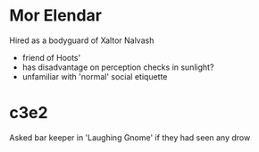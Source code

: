 # Mor Elendar

Hired as a bodyguard of Xaltor Nalvash
- friend of Hoots'
- has disadvantage on perception checks in sunlight?
- unfamiliar with 'normal' social etiquette


# c3e2

Asked bar keeper in 'Laughing Gnome' if they had seen any drow